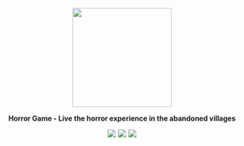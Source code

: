 <p align="center">
  <a href="https://github.com/veiloffear">
    <img src="https://i.imgur.com/tc9xgZG.jpeg" width="200px"/>
  </a>
</p>

<p align="center">
  <b>Horror Game<b/> - Live the horror experience in the abandoned villages
</p>

<p align="center" style="display: flex; justify-content: center; align-items: center; gap: 5px;">
  <a href="https://github.com/veiloffear">
    <img src="https://img.shields.io/badge/Youtube-f00?logo=youtube&logoColor=white" />
  </a>
  <a href="https://github.com/veiloffear">
    <img src="https://img.shields.io/badge/Steam-112?logo=steam&logoColor=white" />
  </a>
  <a href="https://github.com/veiloffear">
    <img src="https://img.shields.io/badge/Discord-78d?logo=discord&logoColor=white" />
  </a>
</p>
